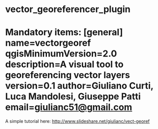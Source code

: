 vector_georeferencer_plugin
===========================

# Mandatory items:   [general] name=vectorgeoref qgisMinimumVersion=2.0 description=A visual tool to georeferencing vector layers version=0.1 author=Giuliano Curti, Luca Mandolesi, Giuseppe Patti email=giulianc51@gmail.com 

A simple tutorial here: http://www.slideshare.net/giulianc/vect-georef

